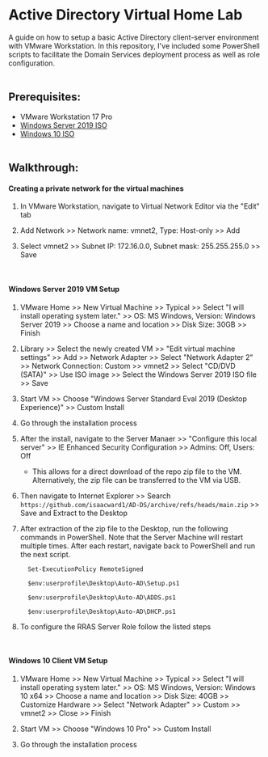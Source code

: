 <h1>Active Directory Virtual Home Lab</h1>
A guide on how to setup a basic Active Directory client-server environment with VMware Workstation. In this repository, I've included some PowerShell scripts 
to facilitate the Domain Services deployment process as well as role configuration.
<br><br>


<h2>Prerequisites:</h2>

- VMware Workstation 17 Pro
- [Windows Server 2019 ISO](https://www.microsoft.com/en-us/evalcenter/download-windows-server-2019)
- [Windows 10 ISO](https://www.microsoft.com/en-us/software-download/windows10ISO)
<br><br>

<h2>Walkthrough:</h2>

<h4>Creating a private network for the virtual machines </h4>  

1. In VMware Workstation, navigate to Virtual Network Editor via the "Edit" tab
2. Add Network >> Network name: vmnet2, Type: Host-only >> Add
   
3. Select vmnet2 >> Subnet IP: 172.16.0.0, Subnet mask: 255.255.255.0 >> Save

<br>

<h4>Windows Server 2019 VM Setup </h4>

1. VMware Home >> New Virtual Machine >> Typical >> Select "I will install operating system later." >> OS: MS Windows, Version: Windows Server 2019 >>
Choose a name and location >> Disk Size: 30GB >> Finish
2. Library >> Select the newly created VM >> "Edit virtual machine settings" >> Add >> Network Adapter >> Select "Network Adapter 2" >> Network Connection: Custom >> vmnet2 >> Select "CD/DVD (SATA)" >> Use ISO image >> Select the Windows Server 2019 ISO file >> Save
3. Start VM >> Choose "Windows Server Standard Eval 2019 (Desktop Experience)" >> Custom Install
4. Go through the installation process
5. After the install, navigate to the Server Manaer >> "Configure this local server" >> IE Enhanced Security Configuration >> Admins: Off, Users: Off
   * This allows for a direct download of the repo zip file to the VM. Alternatively, the zip file can be transferred to the VM via USB.
6. Then navigate to Internet Explorer >> Search `https://github.com/isaacward1/AD-DS/archive/refs/heads/main.zip` >> Save and Extract to the Desktop

7. After extraction of the zip file to the Desktop, run the following commands in PowerShell. Note that the Server Machine will restart multiple times. After each restart, navigate back to PowerShell and run the next script.

         Set-ExecutionPolicy RemoteSigned
         
         $env:userprofile\Desktop\Auto-AD\Setup.ps1
         
         $env:userprofile\Desktop\Auto-AD\ADDS.ps1

         $env:userprofile\Desktop\Auto-AD\DHCP.ps1
8. To configure the RRAS Server Role follow the listed steps
<br>

<h4>Windows 10 Client VM Setup </h4>

1. VMware Home >> New Virtual Machine >> Typical >> Select "I will install operating system later."  >> OS: MS Windows, Version: Windows 10 x64 >> Choose a name and location >> Disk Size: 40GB >> Customize Hardware >> Select "Network Adapter" >> Custom >> vmnet2 >> Close >> Finish
2. Start VM >> Choose "Windows 10 Pro" >> Custom Install
 
3. Go through the installation process

